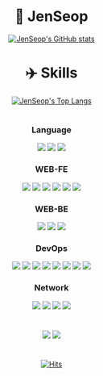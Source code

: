 <div align="center">

# 🐴 JenSeop
[![JenSeop's GitHub stats](https://github-readme-stats.vercel.app/api?username=JenSeop&show_icons=true&theme=dark)](https://github.com/anuraghazra/github-readme-stats#gh-dark-mode-only)

# ✈️ Skills
[![JenSeop's Top Langs](https://github-readme-stats.vercel.app/api/top-langs/?username=JenSeop&layout=compact&theme=dark)](https://github.com/anuraghazra/github-readme-stats)

#

  <h3>Language</h3>
  <a href="#" onClick=""><img src="https://img.shields.io/badge/C-A8B9CC?style=flat-square&logo=C&logoColor=white"/></a>
  <a href="#" onClick=""><img src="https://img.shields.io/badge/C++-00599C?style=flat-square&logo=C&logoColor=white"/></a>
  <a href="#" onClick=""><img src="https://img.shields.io/badge/Python-3776AB?style=flat-square&logo=Python&logoColor=white"/></a>
  <h3>WEB-FE</h3>
  <a href="#" onClick=""><img src="https://img.shields.io/badge/HTML5-E34F26?style=flat-square&logo=HTML5&logoColor=white"/></a>
  <a href="#" onClick=""><img src="https://img.shields.io/badge/CSS-1572B6?style=flat-square&logo=CSS3&logoColor=white"/></a>
  <a href="#" onClick=""><img src="https://img.shields.io/badge/JavaScript-F7DF1E?style=flat-square&logo=JavaScript&logoColor=white"/></a>
  <a href="#" onClick=""><img src="https://img.shields.io/badge/Bootstrap-7952B3?style=flat-square&logo=Bootstrap&logoColor=white"/></a>
  <a href="#" onClick=""><img src="https://img.shields.io/badge/React-61DAFB?style=flat-square&logo=React&logoColor=white"/></a>
  <a href="#" onClick=""><img src="https://img.shields.io/badge/MUI-007FFF?style=flat-square&logo=MUI&logoColor=white"/></a>
  <h3>WEB-BE</h3>
  <a href="#" onClick=""><img src="https://img.shields.io/badge/Tomcat-F8DC75?style=flat-square&logo=Apache Tomcat&logoColor=white"/></a>
  <a href="#" onClick=""><img src="https://img.shields.io/badge/MySQL-4479A1?style=flat-square&logo=MySQL&logoColor=white"/></a>
  <a href="#" onClick=""><img src="https://img.shields.io/badge/Node.js-339933?style=flat-square&logo=Node.js&logoColor=white"/></a>
  <h3>DevOps</h3>
  <a href="#" onClick=""><img src="https://img.shields.io/badge/Git-F05032?style=flat-square&logo=Git&logoColor=white"/></a>
  <a href="#" onClick=""><img src="https://img.shields.io/badge/GitHub-181717?style=flat-square&logo=GitHub&logoColor=white"/></a>
  <a href="#" onClick=""><img src="https://img.shields.io/badge/Figma-F24E1E?style=flat-square&logo=Figma&logoColor=white"/></a>
  <a href="#" onClick=""><img src="https://img.shields.io/badge/Notion-000000?style=flat-square&logo=Notion&logoColor=white"/></a>
  <a href="#" onClick=""><img src="https://img.shields.io/badge/Linux-FCC624?style=flat-square&logo=Linux&logoColor=white"/></a>
  <a href="#" onClick=""><img src="https://img.shields.io/badge/Shell-5391FE?style=flat-square&logo=PowerShell&logoColor=white"/></a>
  <a href="#" onClick=""><img src="https://img.shields.io/badge/VS-5C2D91?style=flat-square&logo=Visual Studio&logoColor=white"/></a>
  <a href="#" onClick=""><img src="https://img.shields.io/badge/VSC-007ACC?style=flat-square&logo=Visual Studio Code&logoColor=white"/></a>
  <h3>Network</h3>
  <a href="#" onClick=""><img src="https://img.shields.io/badge/Slack-4A154B?style=flat-square&logo=Slack&logoColor=white"/></a>
  <a href="https://user-images.githubusercontent.com/95238604/235059132-63e97e10-f02b-494a-ad44-db03a6254f1f.png"
     target='_blank' onClick=""><img src="https://img.shields.io/badge/Discord-5865F2?style=flat-square&logo=Discord&logoColor=white"/></a>
  <a href="mailto:business@nogouse.com?subject=[FROM][GitHub] Hello, JenSeop."><img src="https://img.shields.io/badge/Gmail-EA4335?style=flat-        square&logo=Gmail&logoColor=white"/></a>
  <a href="http://www.byidev.com/" target="_blank"><img src="https://img.shields.io/badge/Tistory-000000?style=flat-square&logo=Tistory&logoColor=white"/></a>
  
#
<a href="https://techit.education/school/kdt-startup-6th" onClick=""><img src="https://img.shields.io/badge/LIKELION-SUS-FB542B?style=flat-square&logo=Brave&logoColor=white"/></a>
<a href="https://ksea.kisia.or.kr/home/kor/education/developer/index.do?menuPos=6&tabPos=B&idx=&act=&idx2=" onClick=""><img src="https://img.shields.io/badge/KISIA-SDEV-184D66?style=flat-square&logo=Klook&logoColor=white"/></a>
#
[![Hits](https://hits.seeyoufarm.com/api/count/incr/badge.svg?url=https%3A%2F%2Fgithub.com%2FJenSeop&count_bg=%23BF2A52&title_bg=%23000000&icon=github.svg&icon_color=%23FFFFFF&title=hits&edge_flat=true)](https://hits.seeyoufarm.com)
</div>
